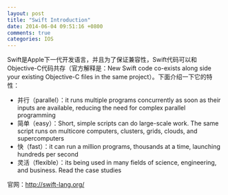 ```yaml
---
layout: post
title: "Swift Introduction"
date: 2014-06-04 09:51:16 +0800
comments: true
categories: IOS
---
```

Swift是Apple下一代开发语言，并且为了保证兼容性，Swift代码可以和Objective-C代码共存（官方解释是：New Swift code co-exists along side your existing Objective-C files in the same project）。下面介绍一下它的特性：

- 并行（parallel）：it runs multiple programs concurrently as soon as their inputs are available, reducing the need for complex parallel programming
- 简单（easy）：Short, simple scripts can do large-scale work. The same script runs on multicore computers, clusters, grids, clouds, and supercomputers
- 快（fast）：it can run a million programs, thousands at a time, launching hundreds per second
- 灵活（flexible）：its being used in many fields of science, engineering, and business. Read the case studies

官网：http://swift-lang.org/


